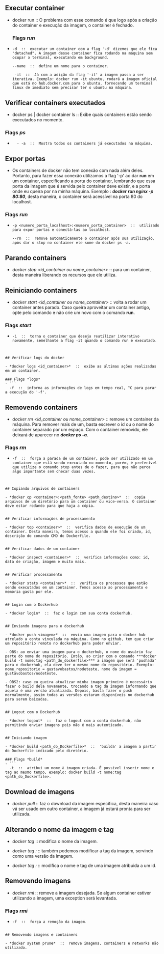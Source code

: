 ## Executar container

- docker run <imagem>  ::  O problema com esse comando é que logo após a criação do container e execução da imagem, o container é fechado. 

   ### Flags  *run*
- ```
  -d  ::  executar um container com a flag '-d' dizemos que ele fica "detached". A imagem desse container fica rodando na máquina sem ocupar o terminal, executando em background. 
  
  --name  ::  define um nome para o container.

   -it  ::  Já com a adição da flag '-it' a imagem passa a ser iterativa. Exemplo: docker run -it ubuntu, rodará a imagem oficial que está no hub.docker.com para o ubuntu, fornecendo um terminal linux de imediato sem precisar ter o ubuntu na máquina.
  ```


## Verificar containers executados

   - docker ps | docker container ls  ::  Exibe quais containers estão sendo executados no momento. 
   
   ### Flags *ps*
   - ```
       - -a  ::  Mostra todos os containers já executados na máquina. 
     ```


## Expor portas

   - Os containers de docker não tem conexão com nada além deles. Portanto, para fazer essa conexão utilizamos a flag '-p' ao dar **run** em um container, especificando a porta do container, lembrando que essa porta da imagem que é servida pelo container deve existir, e a porta onde eu queira por na minha máquina. Exemplo : ***docker run nginx -p 80:80***, desta maneira, o container será acessível na porta 80 do localhost.

   ### Flags *run*
   - ```
     -p <numero_porta_localhost>:<numero_porta_container>  ::  utilizado para expor portas e conectá-las ao localhost. 

     --rm  ::  remove automaticamente o container após sua utilização, após dar o stop no container ele some do docker ps -a.
     ```


## Parando containers

   - *docker stop <id_container ou nome_container>*  ::  para um container, desta maneira liberando os recursos que ele utiliza. 


## Reiniciando containers

   - *docker start <id_container ou nome_container>*  ::  volta a rodar um container antes parado. Caso queira aproveitar um container antigo, opte pelo comando  e não crie um novo com o comando **run**. 

   ### Flags *start*
   - ```
     -i  ::  torna o container que deseja reutilizar interativo novamente, semelhante a flag -it quando o comando run é executado.
   ```


## Verificar logs do docker

   - *docker logs <id_container>*  ::  exibe as últimas ações realizadas em um container. 

   ### Flags *logs*
   - ```
     -f  ::  informa as informações de logs em tempo real, ^C para parar a execução do '-f'. 
   ```


## Removendo containers

   - *docker rm <id_container ou nome_container>*  ::  remove um container da máquina. Para remover mais de um, basta escrever o id ou o nome do container separado por um espaço. Com o container removido, ele deixará de aparecer no ***docker ps -a***. 

   ### Flags *rm*
   - ```
     -f  ::  força a parada de um container, pode ser utilizado em um container que está sendo executado no momento, porém, é preferível que utilize o comando stop antes de o fazer, para que não perca algo importante sem checar duas vezes.
   ```
    

## Copiando arquivos de containers

   - *docker cp <container>:<path_fonte> <path_destino>*  ::  copia arquivos de um diretório para um container ou vice-versa. O container deve estar rodando para que haja a cópia.


## Verificar informações de processamento

   - *docker top <container>*  ::  verifica dados de execução de um container. Desta maneira, temos acesso a quando ele foi criado, id, descrição do comando CMD do Dockerfile.


## Verificar dados de um container

   - *docker inspect <container>*  ::  verifica informações como: id, data de criação, imagem e muito mais.


## Verificar processamento

   - *docker stats <container>*  ::  verifica os processos que estão sendo executados em um container. Temos acesso ao processamento e memória gasta por ele.


## Login com o Dockerhub

   - *docker login*  ::  faz o login com sua conta dockerhub.


## Enviando imagens para o dockerhub

   - *docker push <imagem>*  ::  envia uma imagem para o docker hub atrelado a conta vinculada na máquina. Como no github, tem que criar um repositório remoto no dockerhub para poder enviar. 
   
   - OBS: ao enviar uma imagem para o dockerhub, o nome do usuário faz parte do nome do repositório. Então, ao criar com o comando ***docker build -t nome:tag <path_do_dockerfile>*** a imagem que será 'pushada' para o dockerhub, ela deve ter o mesmo nome do repositório. Exemplo: nome_repositorio = gustavobastos/nodeteste, nome da imagem = gustavobastos/nodeteste.

   - OBS2: caso eu queira atualizar minha imagem primeiro é necessário fazer o build dela novamente, trocando a tag da imagem informando que aquela é uma versão atualizada. Depois, basta fazer o push normalmente, assim todas as versões estaram disponíveis no dockerhub para serem baixadas.


## Logout com o Dockerhub

   - *docker logout*  ::  faz o logout com a conta dockerhub, não permitindo enviar imagens pois não é mais autenticado.


## Iniciando imagem

   - *docker build <path_do_Dockerfile>*  ::  'builda' a imagem a partir do Dockerfile indicado pelo diretório.

   ### Flags *build*
   - ```
     -t  ::  atribui um nome à imagem criada. É possível inserir nome e tag ao mesmo tempo, exemplo: docker build -t nome:tag <path_do_Dockerfile>.
   ```


## Download de imagens

   - *docker pull <imagem>*  ::  faz o download da imagem específica, desta maneira caso vá ser usado em outro container, a imagem já estará pronta para ser utilizada.


## Alterando o nome da imagem e tag

   - *docker tag <imagem> <nome>*  ::  modifica o nome da imagem.

   - *docker tag <imagem> <nome>:<tag>*  ::  também podemos modificar a tag da imagem, servindo como uma versão da imagem.

   - *docker tag <imagem> <nome>:<tag>*  ::  modifica o nome e tag de uma imagem atribuida a um id.


## Removendo imagens

   - *docker rmi <imagem>*  ::  remove a imagem desejada. Se algum container estiver utilizando a imagem, uma exception será levantada.

   ### Flags *rmi*
   - ```
     -f  ::  força a remoção da imagem.
   ```

## Removendo imagens e containers

   - *docker system prune*  ::  remove imagens, containers e networks não utilizado.